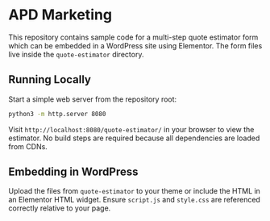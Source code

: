 # APD Marketing

This repository contains sample code for a multi-step quote estimator form which can be embedded in a WordPress site using Elementor. The form files live inside the `quote-estimator` directory.

## Running Locally

Start a simple web server from the repository root:

```bash
python3 -m http.server 8080
```

Visit `http://localhost:8080/quote-estimator/` in your browser to view the estimator. No build steps are required because all dependencies are loaded from CDNs.

## Embedding in WordPress

Upload the files from `quote-estimator` to your theme or include the HTML in an Elementor HTML widget. Ensure `script.js` and `style.css` are referenced correctly relative to your page.
